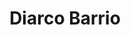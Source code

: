 ---
title: "Diarco Barrio"
url: /ciudad-autonoma-de-buenos-aires/diarco-barrio/
shop: supermercado
---